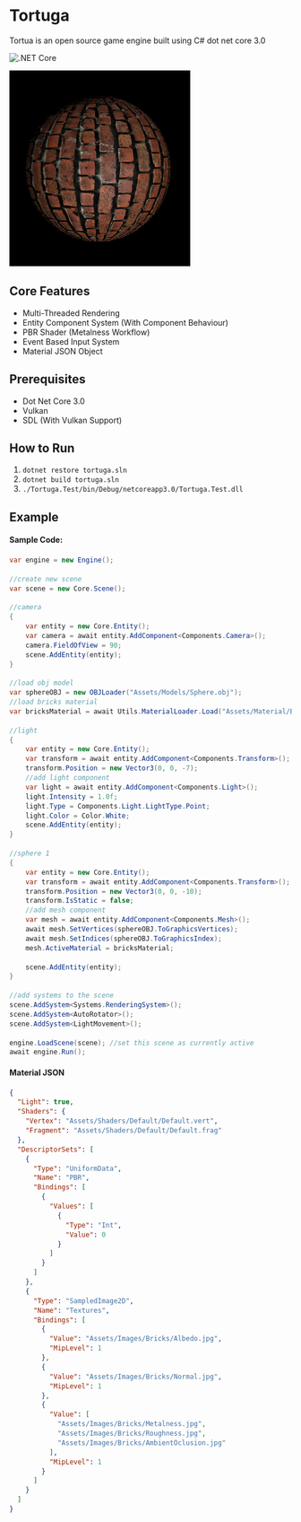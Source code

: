 # Tortuga

Tortua is an open source game engine built using C# dot net core 3.0

![.NET Core](https://github.com/tortuga-foundation/tortuga/workflows/.NET%20Core/badge.svg?branch=master)

![IMG](Assets/Images/Render/Bricks.png)

## Core Features

- Multi-Threaded Rendering
- Entity Component System (With Component Behaviour)
- PBR Shader (Metalness Workflow)
- Event Based Input System
- Material JSON Object

## Prerequisites

- Dot Net Core 3.0
- Vulkan
- SDL (With Vulkan Support)

## How to Run

1. `dotnet restore tortuga.sln`
2. `dotnet build tortuga.sln`
3. `./Tortuga.Test/bin/Debug/netcoreapp3.0/Tortuga.Test.dll`

## Example

#### Sample Code:
```c#
var engine = new Engine();

//create new scene
var scene = new Core.Scene();

//camera
{
    var entity = new Core.Entity();
    var camera = await entity.AddComponent<Components.Camera>();
    camera.FieldOfView = 90;
    scene.AddEntity(entity);
}

//load obj model
var sphereOBJ = new OBJLoader("Assets/Models/Sphere.obj");
//load bricks material
var bricksMaterial = await Utils.MaterialLoader.Load("Assets/Material/Bricks.json");

//light
{
    var entity = new Core.Entity();
    var transform = await entity.AddComponent<Components.Transform>();
    transform.Position = new Vector3(0, 0, -7);
    //add light component
    var light = await entity.AddComponent<Components.Light>();
    light.Intensity = 1.0f;
    light.Type = Components.Light.LightType.Point;
    light.Color = Color.White;
    scene.AddEntity(entity);
}

//sphere 1
{
    var entity = new Core.Entity();
    var transform = await entity.AddComponent<Components.Transform>();
    transform.Position = new Vector3(0, 0, -10);
    transform.IsStatic = false;
    //add mesh component
    var mesh = await entity.AddComponent<Components.Mesh>();
    await mesh.SetVertices(sphereOBJ.ToGraphicsVertices);
    await mesh.SetIndices(sphereOBJ.ToGraphicsIndex);
    mesh.ActiveMaterial = bricksMaterial;

    scene.AddEntity(entity);
}

//add systems to the scene
scene.AddSystem<Systems.RenderingSystem>();
scene.AddSystem<AutoRotator>();
scene.AddSystem<LightMovement>();

engine.LoadScene(scene); //set this scene as currently active
await engine.Run();
```

#### Material JSON
```json
{
  "Light": true,
  "Shaders": {
    "Vertex": "Assets/Shaders/Default/Default.vert",
    "Fragment": "Assets/Shaders/Default/Default.frag"
  },
  "DescriptorSets": [
    {
      "Type": "UniformData",
      "Name": "PBR",
      "Bindings": [
        {
          "Values": [
            {
              "Type": "Int",
              "Value": 0
            }
          ]
        }
      ]
    },
    {
      "Type": "SampledImage2D",
      "Name": "Textures",
      "Bindings": [
        {
          "Value": "Assets/Images/Bricks/Albedo.jpg",
          "MipLevel": 1
        },
        {
          "Value": "Assets/Images/Bricks/Normal.jpg",
          "MipLevel": 1
        },
        {
          "Value": [
            "Assets/Images/Bricks/Metalness.jpg",
            "Assets/Images/Bricks/Roughness.jpg",
            "Assets/Images/Bricks/AmbientOclusion.jpg"
          ],
          "MipLevel": 1
        }
      ]
    }
  ]
}


```
